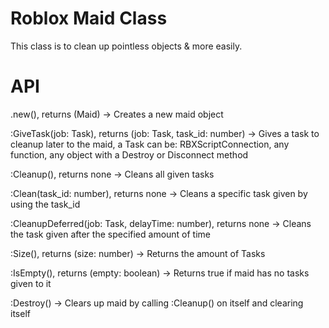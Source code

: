 # Roblox Maid Class

This class is to clean up pointless objects & more easily.

# API

.new(), returns (Maid) -> Creates a new maid object<br/>

:GiveTask(job: Task), returns (job: Task, task_id: number) -> Gives a task to cleanup later to the maid, a Task can be: RBXScriptConnection, any function, any object with a Destroy or Disconnect method<br/>

:Cleanup(), returns none -> Cleans all given tasks<br/>

:Clean(task_id: number), returns none -> Cleans a specific task given by using the task_id<br/>

:CleanupDeferred(job: Task, delayTime: number), returns none -> Cleans the task given after the specified amount of time<br/>

:Size(), returns (size: number) -> Returns the amount of Tasks<br/>

:IsEmpty(), returns (empty: boolean) -> Returns true if maid has no tasks given to it<br/>

:Destroy() -> Clears up maid by calling :Cleanup() on itself and clearing itself<br/>

